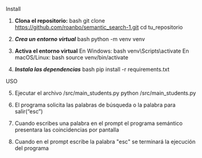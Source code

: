 Install

1. **Clona el repositorio:**
   bash
   git clone  https://github.com/roanbo/semantic_search-1.git
   cd tu_repositorio
   
2. ***Crea un entorno virtual***
bash
python -m venv venv

3. **Activa el entorno virtual**
En Windows:
bash
venv\Scripts\activate
En macOS/Linux:
bash
source venv/bin/activate

4. ***Instala las dependencias***
bash
pip install -r requirements.txt

USO

5. Ejecutar el archivo /src/main_students.py
   python /src/main_students.py

7. El programa solicita las palabras de búsqueda o la palabra para salir(“esc”)
   
8. Cuando escribes una palabra en el prompt el programa semántico presentara las coincidencias por pantalla
   
9. Cuando en el prompt escribe la palabra "esc" se terminará la ejecución del programa


